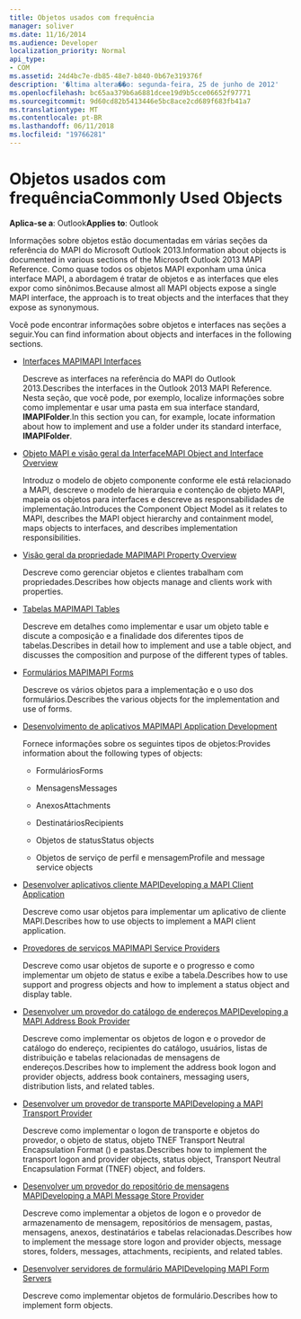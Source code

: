 ```yaml
---
title: Objetos usados com frequência
manager: soliver
ms.date: 11/16/2014
ms.audience: Developer
localization_priority: Normal
api_type:
- COM
ms.assetid: 24d4bc7e-db85-48e7-b840-0b67e319376f
description: '�ltima altera��o: segunda-feira, 25 de junho de 2012'
ms.openlocfilehash: bc65aa379b6a6881dcee19d9b5cce06652f97771
ms.sourcegitcommit: 9d60cd82b5413446e5bc8ace2cd689f683fb41a7
ms.translationtype: MT
ms.contentlocale: pt-BR
ms.lasthandoff: 06/11/2018
ms.locfileid: "19766281"
---
```

# <a name="commonly-used-objects"></a><span data-ttu-id="a89cd-103">Objetos usados com frequência</span><span class="sxs-lookup"><span data-stu-id="a89cd-103">Commonly Used Objects</span></span>

  
  
<span data-ttu-id="a89cd-104">**Aplica-se a**: Outlook</span><span class="sxs-lookup"><span data-stu-id="a89cd-104">**Applies to**: Outlook</span></span> 
  
<span data-ttu-id="a89cd-105">Informações sobre objetos estão documentadas em várias seções da referência do MAPI do Microsoft Outlook 2013.</span><span class="sxs-lookup"><span data-stu-id="a89cd-105">Information about objects is documented in various sections of the Microsoft Outlook 2013 MAPI Reference.</span></span> <span data-ttu-id="a89cd-106">Como quase todos os objetos MAPI exponham uma única interface MAPI, a abordagem é tratar de objetos e as interfaces que eles expor como sinônimos.</span><span class="sxs-lookup"><span data-stu-id="a89cd-106">Because almost all MAPI objects expose a single MAPI interface, the approach is to treat objects and the interfaces that they expose as synonymous.</span></span>
  
<span data-ttu-id="a89cd-107">Você pode encontrar informações sobre objetos e interfaces nas seções a seguir.</span><span class="sxs-lookup"><span data-stu-id="a89cd-107">You can find information about objects and interfaces in the following sections.</span></span>
  
- [<span data-ttu-id="a89cd-108">Interfaces MAPI</span><span class="sxs-lookup"><span data-stu-id="a89cd-108">MAPI Interfaces</span></span>](mapi-interfaces.md)
    
    <span data-ttu-id="a89cd-109">Descreve as interfaces na referência do MAPI do Outlook 2013.</span><span class="sxs-lookup"><span data-stu-id="a89cd-109">Describes the interfaces in the Outlook 2013 MAPI Reference.</span></span> <span data-ttu-id="a89cd-110">Nesta seção, que você pode, por exemplo, localize informações sobre como implementar e usar uma pasta em sua interface standard, **IMAPIFolder**.</span><span class="sxs-lookup"><span data-stu-id="a89cd-110">In this section you can, for example, locate information about how to implement and use a folder under its standard interface, **IMAPIFolder**.</span></span>
    
- [<span data-ttu-id="a89cd-111">Objeto MAPI e visão geral da Interface</span><span class="sxs-lookup"><span data-stu-id="a89cd-111">MAPI Object and Interface Overview</span></span>](mapi-object-and-interface-overview.md)
    
    <span data-ttu-id="a89cd-112">Introduz o modelo de objeto componente conforme ele está relacionado a MAPI, descreve o modelo de hierarquia e contenção de objeto MAPI, mapeia os objetos para interfaces e descreve as responsabilidades de implementação.</span><span class="sxs-lookup"><span data-stu-id="a89cd-112">Introduces the Component Object Model as it relates to MAPI, describes the MAPI object hierarchy and containment model, maps objects to interfaces, and describes implementation responsibilities.</span></span>
    
- [<span data-ttu-id="a89cd-113">Visão geral da propriedade MAPI</span><span class="sxs-lookup"><span data-stu-id="a89cd-113">MAPI Property Overview</span></span>](mapi-property-overview.md)
    
    <span data-ttu-id="a89cd-114">Descreve como gerenciar objetos e clientes trabalham com propriedades.</span><span class="sxs-lookup"><span data-stu-id="a89cd-114">Describes how objects manage and clients work with properties.</span></span>
    
- [<span data-ttu-id="a89cd-115">Tabelas MAPI</span><span class="sxs-lookup"><span data-stu-id="a89cd-115">MAPI Tables</span></span>](mapi-tables.md)
    
    <span data-ttu-id="a89cd-116">Descreve em detalhes como implementar e usar um objeto table e discute a composição e a finalidade dos diferentes tipos de tabelas.</span><span class="sxs-lookup"><span data-stu-id="a89cd-116">Describes in detail how to implement and use a table object, and discusses the composition and purpose of the different types of tables.</span></span>
    
- [<span data-ttu-id="a89cd-117">Formulários MAPI</span><span class="sxs-lookup"><span data-stu-id="a89cd-117">MAPI Forms</span></span>](mapi-forms.md)
    
    <span data-ttu-id="a89cd-118">Descreve os vários objetos para a implementação e o uso dos formulários.</span><span class="sxs-lookup"><span data-stu-id="a89cd-118">Describes the various objects for the implementation and use of forms.</span></span>
    
- [<span data-ttu-id="a89cd-119">Desenvolvimento de aplicativos MAPI</span><span class="sxs-lookup"><span data-stu-id="a89cd-119">MAPI Application Development</span></span>](mapi-application-development.md)
    
    <span data-ttu-id="a89cd-120">Fornece informações sobre os seguintes tipos de objetos:</span><span class="sxs-lookup"><span data-stu-id="a89cd-120">Provides information about the following types of objects:</span></span>
    
  - <span data-ttu-id="a89cd-121">Formulários</span><span class="sxs-lookup"><span data-stu-id="a89cd-121">Forms</span></span>
    
  - <span data-ttu-id="a89cd-122">Mensagens</span><span class="sxs-lookup"><span data-stu-id="a89cd-122">Messages</span></span>
    
  - <span data-ttu-id="a89cd-123">Anexos</span><span class="sxs-lookup"><span data-stu-id="a89cd-123">Attachments</span></span>
    
  - <span data-ttu-id="a89cd-124">Destinatários</span><span class="sxs-lookup"><span data-stu-id="a89cd-124">Recipients</span></span>
    
  - <span data-ttu-id="a89cd-125">Objetos de status</span><span class="sxs-lookup"><span data-stu-id="a89cd-125">Status objects</span></span>
    
  - <span data-ttu-id="a89cd-126">Objetos de serviço de perfil e mensagem</span><span class="sxs-lookup"><span data-stu-id="a89cd-126">Profile and message service objects</span></span>
    
- [<span data-ttu-id="a89cd-127">Desenvolver aplicativos cliente MAPI</span><span class="sxs-lookup"><span data-stu-id="a89cd-127">Developing a MAPI Client Application</span></span>](developing-a-mapi-client-application.md)
    
    <span data-ttu-id="a89cd-128">Descreve como usar objetos para implementar um aplicativo de cliente MAPI.</span><span class="sxs-lookup"><span data-stu-id="a89cd-128">Describes how to use objects to implement a MAPI client application.</span></span>
    
- [<span data-ttu-id="a89cd-129">Provedores de serviços MAPI</span><span class="sxs-lookup"><span data-stu-id="a89cd-129">MAPI Service Providers</span></span>](mapi-service-providers.md)
    
    <span data-ttu-id="a89cd-130">Descreve como usar objetos de suporte e o progresso e como implementar um objeto de status e exibe a tabela.</span><span class="sxs-lookup"><span data-stu-id="a89cd-130">Describes how to use support and progress objects and how to implement a status object and display table.</span></span>
    
- [<span data-ttu-id="a89cd-131">Desenvolver um provedor do catálogo de endereços MAPI</span><span class="sxs-lookup"><span data-stu-id="a89cd-131">Developing a MAPI Address Book Provider</span></span>](developing-a-mapi-address-book-provider.md)
    
    <span data-ttu-id="a89cd-132">Descreve como implementar os objetos de logon e o provedor de catálogo do endereço, recipientes do catálogo, usuários, listas de distribuição e tabelas relacionadas de mensagens de endereços.</span><span class="sxs-lookup"><span data-stu-id="a89cd-132">Describes how to implement the address book logon and provider objects, address book containers, messaging users, distribution lists, and related tables.</span></span>
    
- [<span data-ttu-id="a89cd-133">Desenvolver um provedor de transporte MAPI</span><span class="sxs-lookup"><span data-stu-id="a89cd-133">Developing a MAPI Transport Provider</span></span>](developing-a-mapi-transport-provider.md)
    
    <span data-ttu-id="a89cd-134">Descreve como implementar o logon de transporte e objetos do provedor, o objeto de status, objeto TNEF Transport Neutral Encapsulation Format () e pastas.</span><span class="sxs-lookup"><span data-stu-id="a89cd-134">Describes how to implement the transport logon and provider objects, status object, Transport Neutral Encapsulation Format (TNEF) object, and folders.</span></span>
    
- [<span data-ttu-id="a89cd-135">Desenvolver um provedor do repositório de mensagens MAPI</span><span class="sxs-lookup"><span data-stu-id="a89cd-135">Developing a MAPI Message Store Provider</span></span>](developing-a-mapi-message-store-provider.md)
    
    <span data-ttu-id="a89cd-136">Descreve como implementar a objetos de logon e o provedor de armazenamento de mensagem, repositórios de mensagem, pastas, mensagens, anexos, destinatários e tabelas relacionadas.</span><span class="sxs-lookup"><span data-stu-id="a89cd-136">Describes how to implement the message store logon and provider objects, message stores, folders, messages, attachments, recipients, and related tables.</span></span>
    
- [<span data-ttu-id="a89cd-137">Desenvolver servidores de formulário MAPI</span><span class="sxs-lookup"><span data-stu-id="a89cd-137">Developing MAPI Form Servers</span></span>](developing-mapi-form-servers.md)
    
    <span data-ttu-id="a89cd-138">Descreve como implementar objetos de formulário.</span><span class="sxs-lookup"><span data-stu-id="a89cd-138">Describes how to implement form objects.</span></span>
    

